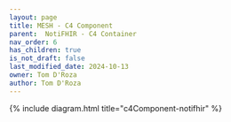 ```yaml
---
layout: page
title: MESH - C4 Component
parent:  NotiFHIR - C4 Container
nav_order: 6
has_children: true
is_not_draft: false
last_modified_date: 2024-10-13
owner: Tom D'Roza
author: Tom D'Roza
---
```



{% include diagram.html title="c4Component-notifhir" %}
